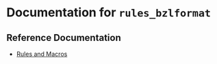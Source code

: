 # Documentation for `rules_bzlformat`

## Reference Documentation
- [Rules and Macros](/doc/rules_and_macros_overview.md)
